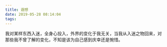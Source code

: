 ```yaml
---
title: 遐想
date: 2019-05-28 08:14:04
tags:
---
```


我对某样东西入迷，全身心投入，外界的变化于我无关，当我从入迷之物回来，对那些我不曾了解的变化，不知是该为自己感到庆幸还是惋惜。
